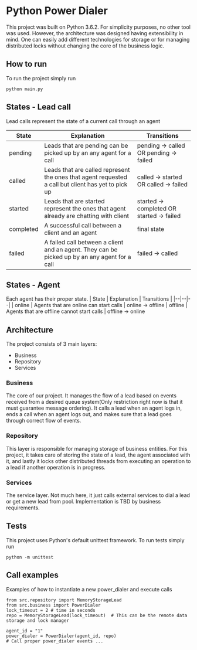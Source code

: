 # Python Power Dialer
This project was built on Python 3.6.2. For simplicity purposes, no other tool was used. However, the architecture was designed having extensibility in mind. One can easily add different technologies for storage or for managing distributed locks without changing the core of the business logic.

## How to run
To run the project simply run

    python main.py


## States - Lead call
Lead calls represent the state of a current call through an agent 

| State | Explanation | Transitions |
|--|--|--|
| pending | Leads that are pending can be picked up by an any agent for a call  | pending -> called OR pending -> failed
| called | Leads that are called represent the ones that agent requested a call but client has yet to pick up | called -> started OR called -> failed
| started | Leads that are started represent the ones that agent already are chatting with client | started -> completed OR started -> failed
| completed | A successful call between a client and an agent | final state
| failed | A failed call between a client and an agent. They can be picked up by an any agent for a call | failed -> called

## States - Agent
Each agent has their proper state.
| State | Explanation | Transitions |
|--|--|--|
| online | Agents that are online can start calls  | online -> offline
| offline | Agents that are offline cannot start calls  | offline -> online


## Architecture
The project consists of 3 main layers:
 - Business
 - Repository
 - Services

### Business
The core of our project. It manages the flow of a lead based on events received from a desired queue system(Only restriction right now is that it must guarantee message ordering). It calls a lead when an agent logs in, ends a call when an agent logs out, and makes sure that a lead goes through correct flow of events.

### Repository
This layer is responsible for managing storage of business entities. For this project, it takes care of storing the state of a lead, the agent associated with it, and lastly it locks other distributed threads from executing an operation to a lead if another operation is in progress.

### Services
The service layer. Not much here, it just calls external services to dial a lead or get a new lead from pool. Implementation is TBD by business requirements.

## Tests
This project uses Python's default unittest framework.
To run tests simply run

    python -m unittest

## Call examples
Examples of how to instantiate a new power_dialer and execute calls

    from src.repository import MemoryStorageLead
    from src.business import PowerDialer
    lock_timeout = 2 # time in seconds
    repo = MemoryStorageLead(lock_timeout)  # This can be the remote data storage and lock manager
    
    agent_id = "1"
    power_dialer = PowerDialer(agent_id, repo)
    # Call proper power_dialer events ...
